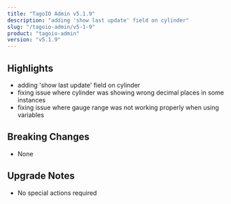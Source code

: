 ```yaml
---
title: "TagoIO Admin v5.1.9"
description: "adding 'show last update' field on cylinder"
slug: "/tagoio-admin/v5-1-9"
product: "tagoio-admin"
version: "v5.1.9"
---
```


## Highlights

- adding 'show last update' field on cylinder
- fixing issue where cylinder was showing wrong decimal places in some instances
- fixing issue where gauge range was not working properly when using variables

## Breaking Changes

- None

## Upgrade Notes

- No special actions required

